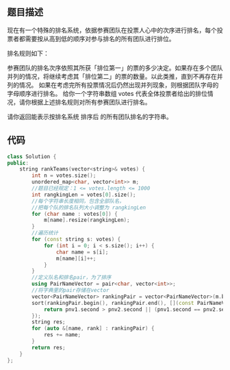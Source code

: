 ## 题目描述
现在有一个特殊的排名系统，依据参赛团队在投票人心中的次序进行排名，每个投票者都需要按从高到低的顺序对参与排名的所有团队进行排位。

排名规则如下：

参赛团队的排名次序依照其所获「排位第一」的票的多少决定。如果存在多个团队并列的情况，将继续考虑其「排位第二」的票的数量。以此类推，直到不再存在并列的情况。
如果在考虑完所有投票情况后仍然出现并列现象，则根据团队字母的字母顺序进行排名。
给你一个字符串数组 votes 代表全体投票者给出的排位情况，请你根据上述排名规则对所有参赛团队进行排名。

请你返回能表示按排名系统 排序后 的所有团队排名的字符串。


## 代码

```c++
class Solution {
public:
    string rankTeams(vector<string>& votes) {
        int n = votes.size();
        unordered_map<char, vector<int>> m;
        //题目已经规定：1 <= votes.length <= 1000
        int rangkingLen = votes[0].size();
        //每个字符串长度相同，包含全部队名，
        //把每个队的排名队列大小调整为 rangkingLen
        for (char name : votes[0]) {
            m[name].resize(rangkingLen);
        }
        //遍历统计
        for (const string s: votes) {
            for (int i = 0; i < s.size(); i++) {
                char name = s[i];
                m[name][i]++;
            }
        }
        //定义队名和排名pair，为了排序
        using PairNameVector = pair<char, vector<int>>;
        //将字典里的pair存储在vector
        vector<PairNameVector> rankingPair = vector<PairNameVector>(m.begin(), m.end());
        sort(rankingPair.begin(), rankingPair.end(), [](const PairNameVector pnv1, const PairNameVector pnv2) {
            return pnv1.second > pnv2.second || (pnv1.second == pnv2.second && pnv1.first < pnv2.first);
        });
        string res;
        for (auto &[name, rank] : rankingPair) {
            res += name;
        }
        return res;
    }
};
```